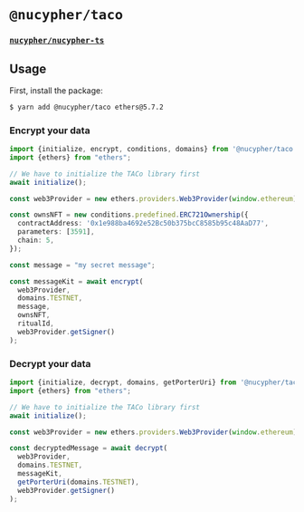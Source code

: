 # `@nucypher/taco`

### [`nucypher/nucypher-ts`](../../README.md)

## Usage

First, install the package:

```bash
$ yarn add @nucypher/taco ethers@5.7.2
```

### Encrypt your data

```typescript
import {initialize, encrypt, conditions, domains} from '@nucypher/taco';
import {ethers} from "ethers";

// We have to initialize the TACo library first
await initialize();

const web3Provider = new ethers.providers.Web3Provider(window.ethereum);

const ownsNFT = new conditions.predefined.ERC721Ownership({
  contractAddress: '0x1e988ba4692e52Bc50b375bcC8585b95c48AaD77',
  parameters: [3591],
  chain: 5,
});

const message = "my secret message";

const messageKit = await encrypt(
  web3Provider,
  domains.TESTNET,
  message,
  ownsNFT,
  ritualId,
  web3Provider.getSigner()
);
```

### Decrypt your data

```typescript
import {initialize, decrypt, domains, getPorterUri} from '@nucypher/taco';
import {ethers} from "ethers";

// We have to initialize the TACo library first
await initialize();

const web3Provider = new ethers.providers.Web3Provider(window.ethereum);

const decryptedMessage = await decrypt(
  web3Provider,
  domains.TESTNET,
  messageKit,
  getPorterUri(domains.TESTNET),
  web3Provider.getSigner()
);
```

